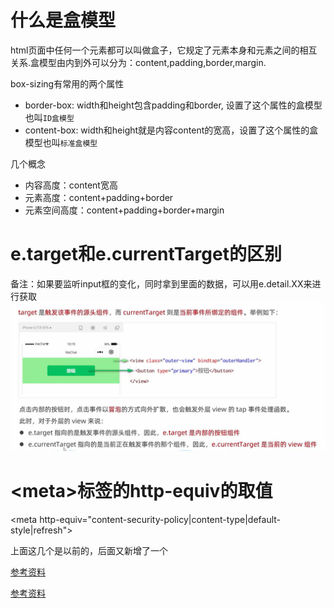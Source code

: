 


# 什么是盒模型
html页面中任何一个元素都可以叫做盒子，它规定了元素本身和元素之间的相互关系.盒模型由内到外可以分为：content,padding,border,margin.

box-sizing有常用的两个属性
  - border-box: width和height包含padding和border, 设置了这个属性的盒模型也叫`ID盒模型`
  - content-box: width和height就是内容content的宽高，设置了这个属性的盒模型也叫`标准盒模型`

几个概念
  - 内容高度：content宽高
  - 元素高度：content+padding+border
  - 元素空间高度：content+padding+border+margin

# e.target和e.currentTarget的区别
备注：如果要监听input框的变化，同时拿到里面的数据，可以用e.detail.XX来进行获取
![image](../images/00001.png)

# \<meta>标签的http-equiv的取值

\<meta http-equiv="content-security-policy|content-type|default-style|refresh">

上面这几个是以前的，后面又新增了一个 

[参考资料](https://blog.csdn.net/weixin_42321619/article/details/109021181)

[参考资料](https://www.w3school.com.cn/tags/att_meta_http_equiv.asp)